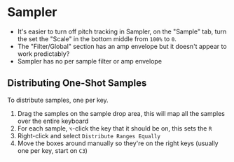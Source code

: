 # Sampler

- It's easier to turn off pitch tracking in Sampler, on the "Sample" tab, turn the set the "Scale" in the bottom middle from `100%` to `0`.
- The "Filter/Global" section has an amp envelope but it doesn't appear to work predictably?
- Sampler has no per sample filter or amp envelope

## Distributing One-Shot Samples

To distribute samples, one per key.

1. Drag the samples on the sample drop area, this will map all the samples over the entire keyboard
2. For each sample, `⌥`-click the key that it should be on, this sets the `R`
3. Right-click and select `Distribute Ranges Equally`
4. Move the boxes around manually so they're on the right keys (usually one per key, start on `C3`)
